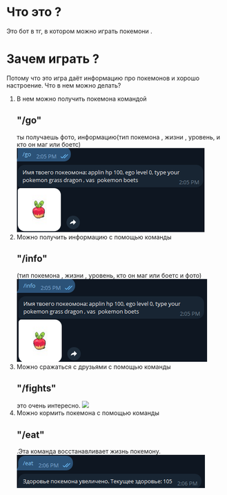 # Что это ?
Это бот в тг, в котором можно играть покемони . 
# Зачем играть ?
Потому что это игра даёт информацию про покемонов и хорошо настроение. 
Что в нем можно делать?

1) В нем можно получить покемона командой <h2>"/go"</h2> ты получаешь фото, информацию(тип покемона , жизни , уровень, и кто он маг или боетс) ![](screnshot/go.png)
2) Можно получить информацию с помощью команды <h2>"/info"</h2>(тип покемона , жизни , уровень, кто он маг или боетс и фото) ![](screnshot/info.png)
3) Можно сражаться с друзьями с помощью команды <h2>"/fights"</h2> это очень интересно. ![](fight/eat.png)
4) Можно кормить покемона с помощью команды <h2>"/eat"</h2> .Эта команда восстанавливает жизнь покемону. ![](screnshot/eat.png)
